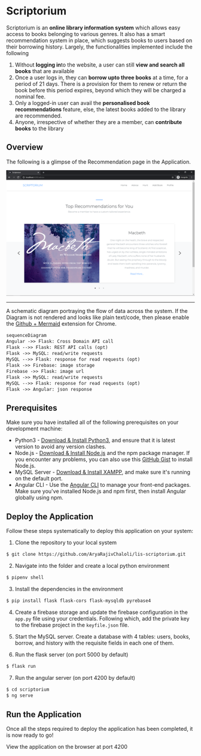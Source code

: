 # Scriptorium

Scriptorium is an **online library information system** which allows easy access to books belonging to various genres. It also has a smart recommendation system in place, which suggests books to users based on their borrowing history. Largely, the functionalities implemented include the following
1. Without <b>logging in</b>to the website, a user can still <b>view and search all books</b> that are available
2. Once a user logs in, they can <b>borrow upto three books</b> at a time, for a period of 21 days. There is a provision for them to renew or return the book before this period expires, beyond which they will be charged a nominal fee.
3. Only a logged-in user can avail the <b>personalised book recommendations </b>feature, else, the latest books added to the library are recommended.
4. Anyone, irrespective of whether they are a member, can <b>contribute books</b> to the library


## Overview
The following is a glimpse of the Recommendation page in the Application.

![The Recommendations Page](/images/reccs.png)

---

A schematic diagram portraying the flow of data across the system. If the Diagram is not rendered and looks like plain text/code, then please enable the [Github + Mermaid](https://chrome.google.com/webstore/detail/github-%2B-mermaid/goiiopgdnkogdbjmncgedmgpoajilohe) extension for Chrome.
```mermaid
sequenceDiagram
Angular ->> Flask: Cross Domain API call
Flask -->> Flask: REST API calls (opt)
Flask ->> MySQL: read/write requests
MySQL -->> Flask: response for read requests (opt)
Flask ->> Firebase: image storage
Firebase ->> Flask: image url
Flask ->> MySQL: read/write requests
MySQL -->> Flask: response for read requests (opt)
Flask ->> Angular: json response
```


## Prerequisites
Make sure you have installed all of the following prerequisites on your development machine:
* Python3 - [Download & Install Python3](https://python.org), and ensure that it is latest version to avoid any version clashes.
* Node.js - [Download & Install Node.js](https://nodejs.org/en/download/) and the npm package manager. If you encounter any problems, you can also use this [GitHub Gist](https://gist.github.com/isaacs/579814) to install Node.js.
* MySQL Server - [Download & Install XAMPP](https://www.apachefriends.org/index.html), and make sure it's running on the default port.
* Angular CLI - Use the [Angular CLI]([https://angular.io/](https://angular.io/)) to manage your front-end packages. Make sure you've installed Node.js and npm first, then install Angular globally using npm.

## Deploy the Application

Follow these steps systematically to deploy this application on your system:

1. Clone the repository to your local system
```bash
$ git clone https://github.com/AryaRajivChaloli/lis-scriptorium.git
```
2. Navigate into the folder and create a local python environment
```bash
$ pipenv shell
```
3. Install the dependencies in the environment
```bash
$ pip install flask flask-cors flask-mysqldb pyrebase4
```

4. Create a firebase storage and update the firebase configuration in the `app.py` file using your credentials. Following which, add the private key to the firebase project in the `keyfile.json` file.

5. Start the MySQL server. Create a database with 4 tables: users, books, borrow, and history with the requisite fields in each one of them.

6. Run the flask server (on port 5000 by default)
```bash
$ flask run
```
7. Run the angular server (on port 4200 by default)
```bash
$ cd scriptorium
$ ng serve
```

## Run the Application
Once all the steps required to deploy the application has been completed, it is now ready to go!

View the application on the browser at port 4200

